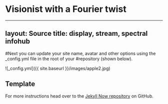 # Visionist with a Fourier twist


---
layout: Source
title: display, stream, spectral infohub
---

#Next you can update your site name, avatar and other options using the _config.yml file in the root of your #repository (shown below).

![_config.yml]({{ site.baseurl }}/images/apple2.jpg)


## Template
For more instructions head over to the [Jekyll Now repository](https://github.com/barryclark/jekyll-now) on GitHub.

